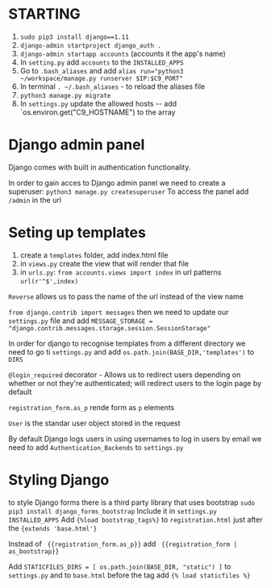 # STARTING

1. `sudo pip3 install django==1.11`
2. `django-admin startproject django_auth .`
3. `django-admin startapp accounts` (accounts it the app's name)
4. In `setting.py` add `accounts` to the  `INSTALLED_APPS`
5. Go to `.bash_aliases` and add  `alias run="python3 ~/workspace/manage.py runserver $IP:$C9_PORT"`
6. In terminal `. ~/.bash_aliases` - to reload the aliases file
7. `python3 manage.py migrate`
8. In `settings.py` update the allowed hosts -- add `os.environ.get("C9_HOSTNAME") to the array

# Django admin panel 

Django comes with built in authentication functionality.

In order to gain acces to Django admin panel we need to create a superuser:
`python3 manage.py createsuperuser`
To access the panel add `/admin` in the url

# Seting up templates
1. create a `templates` folder, add index.html file
2. in `views.py` create the view that will render that file
3. in `urls.py`: `from accounts.views import index` 
    in url patterns `url(r'^$',index)`

`Reverse` allows us to pass the name of the url instead of the view name

`from django.contrib import messages` then we need to update our `settings.py` file
and add `MESSAGE_STORAGE = "django.contrib.messages.storage.session.SessionStorage"`

In order for django to recognise templates from a different directory we need to go
ti `settings.py` and add `os.path.join(BASE_DIR,'templates')` to `DIRS`

`@login_required` decorator - Allows us to redirect users depending on whether or not they're authenticated;
will redirect users to the login page by default

`registration_form.as_p` rende form as `p` elements

`User` is the standar user object stored in the request

By default Django logs users in using usernames to log in users by email we need
to add `Authentication_Backends` to `settings.py`

# Styling Django
to style Django forms there is a third party library that uses bootstrap
`sudo pip3 install django_forms_bootstrap`
Include it in `settings.py` `INSTALLED_APPS`
Add `{%load bootstrap_tags%}` to `registration.html` just after the `{extends 'base.html'}`

Instead of ` {{registration_form.as_p}}` add ` {{registration_form | as_bootstrap}}`

Add `STATICFILES_DIRS = [
    os.path.join(BASE_DIR, "static")
]` to `settings.py`
and to `base.html` before the <html> tag add `{% load staticfiles %}`